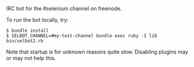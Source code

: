 IRC bot for the #selenium channel on freenode.

To run the bot locally, try:

    $ bundle install
    $ SELBOT_CHANNEL=#my-test-channel bundle exec ruby -I lib bin/selbot2.rb
    
Note that startup is for unknown reasons quite slow. Disabling plugins may or may not help this.